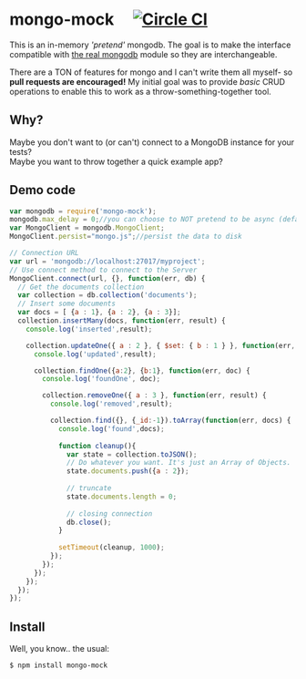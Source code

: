 mongo-mock &nbsp;&nbsp;&nbsp;&nbsp;[![Circle CI](https://circleci.com/gh/williamkapke/mongo-mock/tree/master.svg?style=svg)](https://circleci.com/gh/williamkapke/mongo-mock/tree/master)
==========

This is an in-memory _'pretend'_ mongodb. The goal is to make the interface compatible with
[the real mongodb](https://github.com/mongodb/node-mongodb-native) module so they are interchangeable.

There are a TON of features for mongo and I can't write them all myself- so **pull requests are encouraged!**
My initial goal was to provide _basic_ CRUD operations to enable this to work as a throw-something-together tool.

## Why?
Maybe you don't want to (or can't) connect to a MongoDB instance for your tests?<br>
Maybe you want to throw together a quick example app?

## Demo code
```javascript
var mongodb = require('mongo-mock');
mongodb.max_delay = 0;//you can choose to NOT pretend to be async (default is 400ms)
var MongoClient = mongodb.MongoClient;
MongoClient.persist="mongo.js";//persist the data to disk

// Connection URL
var url = 'mongodb://localhost:27017/myproject';
// Use connect method to connect to the Server
MongoClient.connect(url, {}, function(err, db) {
  // Get the documents collection
  var collection = db.collection('documents');
  // Insert some documents
  var docs = [ {a : 1}, {a : 2}, {a : 3}];
  collection.insertMany(docs, function(err, result) {
    console.log('inserted',result);

    collection.updateOne({ a : 2 }, { $set: { b : 1 } }, function(err, result) {
      console.log('updated',result);

      collection.findOne({a:2}, {b:1}, function(err, doc) {
        console.log('foundOne', doc);

        collection.removeOne({ a : 3 }, function(err, result) {
          console.log('removed',result);

          collection.find({}, {_id:-1}).toArray(function(err, docs) {
            console.log('found',docs);
            
            function cleanup(){            
              var state = collection.toJSON();
              // Do whatever you want. It's just an Array of Objects.
              state.documents.push({a : 2});
              
              // truncate
              state.documents.length = 0;
              
              // closing connection
              db.close();
            }
            
            setTimeout(cleanup, 1000);
          });
        });
      });
    });
  });
});
```

## Install
Well, you know.. the usual:
```
$ npm install mongo-mock
```
